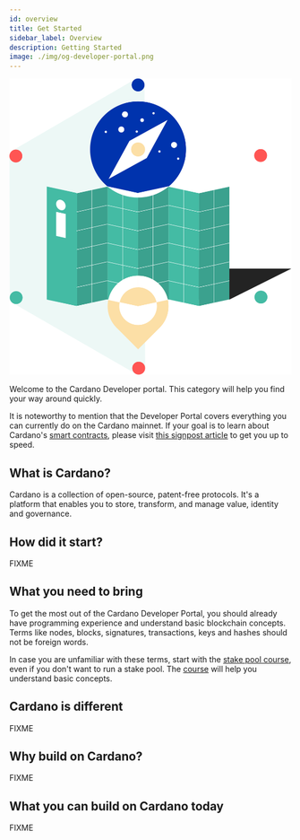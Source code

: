 ```yaml
---
id: overview
title: Get Started
sidebar_label: Overview
description: Getting Started
image: ./img/og-developer-portal.png
--- 
```

![img](../../static/img/card-getting-started.svg)

Welcome to the Cardano Developer portal. This category will help you find your way around quickly. 

It is noteworthy to mention that the Developer Portal covers everything you can currently do on the Cardano mainnet. If your goal is to learn about Cardano's [smart contracts](smart-contracts-signpost), please visit [this signpost article](smart-contracts-signpost) to get you up to speed.

## What is Cardano? 
Cardano is a collection of open-source, patent-free protocols. It's a platform that enables you to store, transform, and manage value, identity and governance. 

## How did it start?
FIXME

## What you need to bring
To get the most out of the Cardano Developer Portal, you should already have programming experience and understand basic blockchain concepts. Terms like nodes, blocks, signatures, transactions, keys and hashes should not be foreign words. 

In case you are unfamiliar with these terms, start with the [stake pool course](../stake-pool-course/overview), even if you don't want to run a stake pool. The [course](../stake-pool-course/overview) will help you understand basic concepts.

## Cardano is different 
FIXME

## Why build on Cardano?
FIXME

## What you can build on Cardano today
FIXME